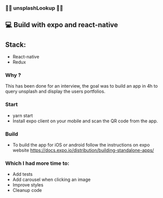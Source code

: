 ### 🐱‍👤 unsplashLookup 🐱‍👤

## 💻 Build with expo and react-native

## Stack:

- React-native
- Redux

### Why ?

This has been done for an interview, the goal was to build an app in 4h to query unsplash and display the users portfolios.

### Start

- yarn start
- Install expo client on your mobile and scan the QR code from the app.

### Build

- To build the app for iOS or android follow the instructions on expo website https://docs.expo.io/distribution/building-standalone-apps/

### Which I had more time to:

- Add tests
- Add carousel when clicking an image
- Improve styles
- Cleanup code
